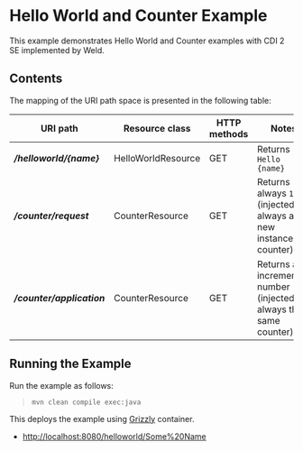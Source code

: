 [//]: # " Copyright (c) 2015, 2018 Oracle and/or its affiliates. All rights reserved. "
[//]: # " "
[//]: # " This program and the accompanying materials are made available under the "
[//]: # " terms of the Eclipse Distribution License v. 1.0, which is available at "
[//]: # " http://www.eclipse.org/org/documents/edl-v10.php. "
[//]: # " "
[//]: # " SPDX-License-Identifier: BSD-3-Clause "

Hello World and Counter Example
===============================

This example demonstrates Hello World and Counter examples with CDI 2 SE implemented by Weld.

Contents
--------

The mapping of the URI path space is presented in the following table:

URI path                    | Resource class      | HTTP methods | Notes
--------------------------- | ------------------- | ------------ | --------------------------------------------------------
**_/helloworld/{name}_**    | HelloWorldResource  |  GET         |  Returns `Hello {name}`
**_/counter/request_**      | CounterResource     |  GET         |  Returns always `1` (injected always a new instance of counter)
**_/counter/application_**  | CounterResource     |  GET         |  Returns an incremented number (injected always the same counter).

Running the Example
-------------------

Run the example as follows:

>     mvn clean compile exec:java

This deploys the example using [Grizzly](http://grizzly.java.net/) container.

-   <http://localhost:8080/helloworld/Some%20Name>
